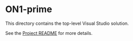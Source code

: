 # ON1-prime

This directory contains the top-level Visual Studio solution.

See the [Project README](ON1-prime/README.md) for more details.
